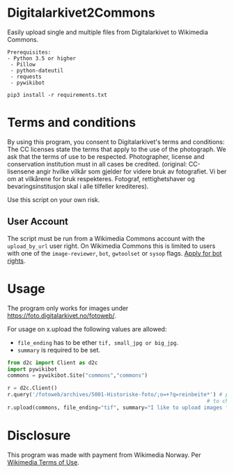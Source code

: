 # Digitalarkivet2Commons
Easily upload single and multiple files from Digitalarkivet to Wikimedia Commons.
```
Prerequisites:
- Python 3.5 or higher
 - Pillow
 - python-dateutil
 - requests
 - pywikibot
```
`pip3 install -r requirements.txt`

# Terms and conditions
By using this program, you consent to Digitalarkivet's terms and conditions: The CC licenses state the terms that apply to the use of the photograph. We ask that the terms of use to be respected. Photographer, license and conservation institution must in all cases be credited. (original: CC-lisensene angir hvilke vilkår som gjelder for videre bruk av fotografiet. Vi ber om at vilkårene for bruk respekteres. Fotograf, rettighetshaver og bevaringsinstitusjon skal i alle tilfeller krediteres).

Use this script on your own risk.


## User Account

The script must be run from a Wikimedia Commons account with the `upload_by_url` user right.
On Wikimedia Commons this is limited to users with one of the `image-reviewer`,
`bot`, `gwtoolset` or `sysop` flags. [Apply for bot rights](https://commons.wikimedia.org/wiki/Commons:Bots/Requests).

# Usage
The program only works for images under https://foto.digitalarkivet.no/fotoweb/.

For usage on x.upload the following values are allowed:
* `file_ending` has to be ether `tif, small_jpg or big_jpg`.
* `summary` is required to be set.

```py
from d2c import Client as d2c
import pywikibot
commons = pywikibot.Site("commons","commons")

r = d2c.Client()
r.query('/fotoweb/archives/5001-Historiske-foto/;o=+?q=reinbeite*') # print(r.pages)
                                                                # to check images that will be uploaded
r.upload(commons, file_ending="tif", summary="I like to upload images from Digitalarkivet")
```

# Disclosure
This program was made with payment from Wikimedia Norway. Per [Wikimedia Terms of Use](https://foundation.wikimedia.org/wiki/Terms_of_Use).
